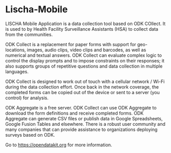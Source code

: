 # Lischa-Mobile
LISCHA Mobile Application is a data collection tool based on ODK COllect. It is used to by Health Facility Surveillance Assistants (HSA) to collect data from the communities. 

ODK Collect is a replacement for paper forms with support for geo-locations, images, audio clips, video clips and barcodes, as well as numerical and textual answers. ODK Collect can evaluate complex logic to control the display prompts and to impose constraints on their responses; it also supports groups of repetitive questions and data collection in multiple languages.

ODK Collect is designed to work out of touch with a cellular network / Wi-Fi during the data collection effort. Once back in the network coverage, the completed forms can be copied out of the device or sent to a server (you control) for analysis.

ODK Aggregate is a free server. ODK Collect can use ODK Aggregate to download the form definitions and receive completed forms. ODK Aggregate can generate CSV files or publish data in Google Spreadsheets, Google Fusion Tables and elsewhere. There is a robust user community and many companies that can provide assistance to organizations deploying surveys based on ODK.

Go to https://opendatakit.org for more information.
